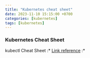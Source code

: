 ```yaml
---
title: "Kubernetes cheat sheet"
date: 2023-11-10 15:15:00 +0700
categories: [kubernetes]
tags: [kubernetes]
---
```

### Kubernetes Cheat Sheet

kubectl Cheat Sheet :* [Link reference](https://kubernetes.io/docs/reference/kubectl/cheatsheet/) :*
